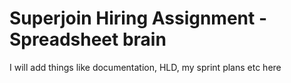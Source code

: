 # Superjoin Hiring Assignment - Spreadsheet brain

I will add things like documentation, HLD, my sprint plans etc here
